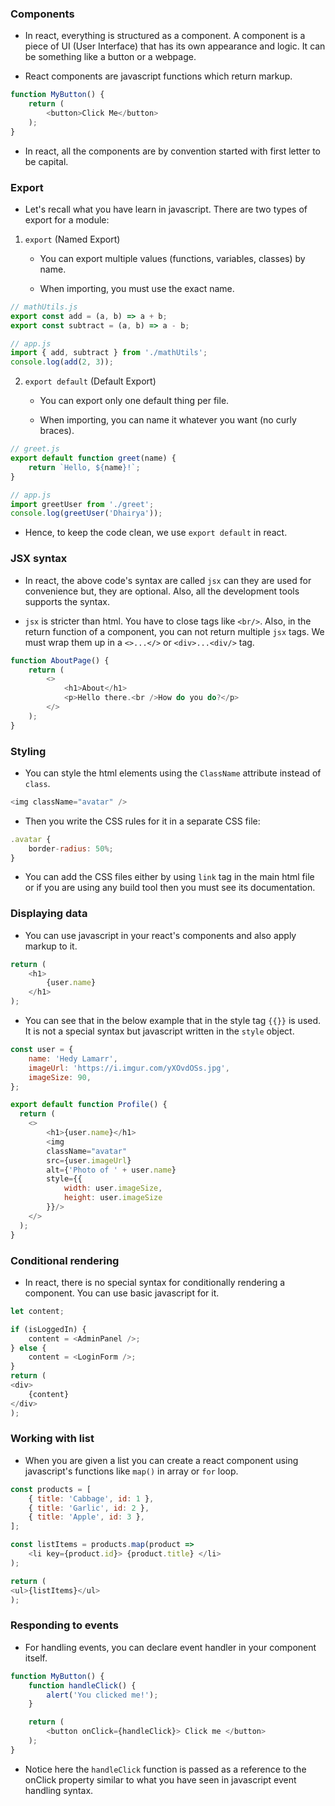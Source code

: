 ### Components

- In react, everything is structured as a component. A component is a piece of UI (User Interface) that has its own appearance and logic. It can be something like a button or a webpage. 

- React components are javascript functions which return markup.

```js
function MyButton() {
    return (
        <button>Click Me</button>
    );
}
```

- In react, all the components are by convention started with first letter to be capital.

### Export 

- Let's recall what you have learn in javascript. There are two types of export for a module:

1. `export` (Named Export)

    - You can export multiple values (functions, variables, classes) by name. 

    - When importing, you must use the exact name.

```js
// mathUtils.js
export const add = (a, b) => a + b;
export const subtract = (a, b) => a - b;

// app.js
import { add, subtract } from './mathUtils';
console.log(add(2, 3)); 
```

2. `export default` (Default Export)

    - You can export only one default thing per file. 
    
    - When importing, you can name it whatever you want (no curly braces).

```js
// greet.js
export default function greet(name) {
    return `Hello, ${name}!`;
}

// app.js
import greetUser from './greet';
console.log(greetUser('Dhairya')); 
```

- Hence, to keep the code clean, we use `export default` in react.

### JSX syntax

- In react, the above code's syntax are called `jsx` can they are used for convenience but, they are optional. Also, all the development tools supports the syntax.

- `jsx` is stricter than html. You have to close tags like `<br/>`. Also, in the return function of a component, you can not return multiple `jsx` tags. We must wrap them up in a `<>...</>` or `<div>...<div/>` tag. 

```js
function AboutPage() {
    return (
        <>
            <h1>About</h1>
            <p>Hello there.<br />How do you do?</p>
        </>
    );
}
```

### Styling 

- You can style the html elements using the `ClassName` attribute instead of `class`.

```js
<img className="avatar" />
```

- Then you write the CSS rules for it in a separate CSS file:

```js
.avatar {
    border-radius: 50%;
}
```

- You can add the CSS files either by using `link` tag in the main html file or if you are using any build tool then you must see its documentation.

### Displaying data

- You can use javascript in your react's components and also apply markup to it.

```js
return (
    <h1>
        {user.name}
    </h1>
);
```

- You can see that in the below example that in the style tag `{{}}` is used. It is not a special syntax but javascript written in the `style` object.

```js
const user = {
    name: 'Hedy Lamarr',
    imageUrl: 'https://i.imgur.com/yXOvdOSs.jpg',
    imageSize: 90,
};

export default function Profile() {
  return (
    <>
        <h1>{user.name}</h1>
        <img
        className="avatar"
        src={user.imageUrl}
        alt={'Photo of ' + user.name}
        style={{
            width: user.imageSize,
            height: user.imageSize
        }}/>
    </>
  );
}
```

### Conditional rendering 

- In react, there is no special syntax for conditionally rendering a component. You can use basic javascript for it.

```js
let content;

if (isLoggedIn) {
    content = <AdminPanel />;
} else {
    content = <LoginForm />;
}
return (
<div>
    {content}
</div>
);
```

### Working with list

- When you are given a list you can create a react component using javascript's functions like `map()` in array or `for` loop.

```js
const products = [
    { title: 'Cabbage', id: 1 },
    { title: 'Garlic', id: 2 },
    { title: 'Apple', id: 3 },
];

const listItems = products.map(product =>
    <li key={product.id}> {product.title} </li>
);

return (
<ul>{listItems}</ul>
);
```

### Responding to events

- For handling events, you can declare event handler in your component itself. 

```js
function MyButton() {
    function handleClick() {
        alert('You clicked me!');
    }

    return (
        <button onClick={handleClick}> Click me </button>
    );
}
```

- Notice here the `handleClick` function is passed as a reference to the onClick property similar to what you have seen in javascript event handling syntax.